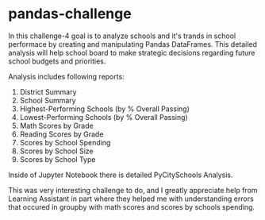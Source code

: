 # pandas-challenge

In this challenge-4 goal is to analyze schools and it's trands in school performace by creating and manipulating Pandas DataFrames. This detailed analysis will help school board to make strategic decisions regarding future school budgets and priorities. 

Analysis includes following reports:
1. District Summary
2. School Summary
3. Highest-Performing Schools (by % Overall Passing)
4. Lowest-Performing Schools (by % Overall Passing)
5. Math Scores by Grade
6. Reading Scores by Grade
7. Scores by School Spending
8. Scores by School Size
9. Scores by School Type 

Inside of Jupyter Notebook there is detailed PyCitySchools Analysis.

This was very interesting challenge to do, and I greatly appreciate help from Learning Assistant in part where they helped me with understanding errors that occured in groupby with math scores and scores by schools spending.  
